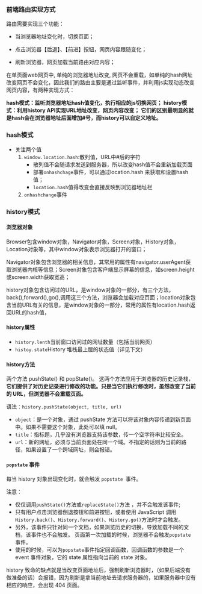 ### 前端路由实现方式

路由需要实现三个功能：

* 当浏览器地址变化时，切换页面；

* 点击浏览器【后退】、【前进】按钮，网页内容跟随变化；

* 刷新浏览器，网页加载当前路由对应内容；

  

在单页面web网页中, 单纯的浏览器地址改变, 网页不会重载，如单纯的hash网址改变网页不会变化，因此我们的路由主要是通过监听事件，并利用js实现动态改变网页内容，有两种实现方式：

**hash模式：监听浏览器地址hash值变化，执行相应的js切换网页；**
**history模式：利用history API实现URL地址改变，网页内容改变；**
**它们的区别最明显的就是hash会在浏览器地址后面增加#号，而history可以自定义地址。**

### hash模式

* 关注两个值
  1. `window.location.hash`:散列值，URL中#后的字符
     * 散列值不会随请求发送到服务器，所以改变hash值不会重新加载页面
     * 部署`onhashchage`事件，可以通过location.hash 来获取和设置hash值；
     * `location.hash`值得改变会直接反映到浏览器地址栏
  2. `onhashchange`事件

### history模式

#### 浏览器对象

Browser包含window对象，Navigator对象，Screen对象，History对象，Location对象等，其中window对象表示浏览器打开的窗口；

Navigator对象包含浏览器的相关信息，其常用的属性有navigator.userAgent获取浏览器内核等信息；Screen对象包含客户端显示屏幕的信息，如screen.height或screen.width获取宽高；

history对象包含访问过的URL，是window对象的一部分，有三个方法，back(),forward(),go(),调用这三个方法，浏览器会加载对应页面；location对象包含当前URL有关的信息，是window对象的一部分，常用的属性有location.hash返回URL的hash值，

#### history属性

* `history.lenth`当前窗口访问过的网址数量（包括当前网页）
* `histoy.state`History 堆栈最上层的状态值（详见下文）

#### history方法

两个方法 pushState() 和 popState()。 这两个方法应用于浏览器的历史记录栈，**它们提供了对历史记录进行修改的功能。只是当它们执行修改时，虽然改变了当前的 URL，但浏览器不会重载页面。**

语法：`history.pushState(object, title, url)`

* `object`：是一个对象，通过 pushState 方法可以将该对象内容传递到新页面中。如果不需要这个对象，此处可以填 null。
* `title`：指标题，几乎没有浏览器支持该参数，传一个空字符串比较安全。
* `url`：新的网址，必须与当前页面处在同一个域。不指定的话则为当前的路径，如果设置了一个跨域网址，则会报错。


#### `popstate` 事件

每当 history 对象出现变化时，就会触发 `popstate `事件。

注意：

* 仅仅调用`pushState()`方法或`replaceState()`方法 ，并不会触发该事件;
* 只有用户点击浏览器倒退按钮和前进按钮，或者使用 JavaScript 调用`History.back()`、`History.forward()`、`History.go()`方法时才会触发。
* 另外，该事件只针对同一个文档，如果浏览历史的切换，导致加载不同的文档，该事件也不会触发。
  页面第一次加载的时候，浏览器不会触发`popstate`事件。
* 使用的时候，可以为`popstate`事件指定回调函数，回调函数的参数是一个 event 事件对象，它的 state 属性指向当前的 state 对象。
  

history 致命的缺点就是当改变页面地址后，强制刷新浏览器时，（如果后端没有做准备的话）会报错，因为刷新是拿当前地址去请求服务器的，如果服务器中没有相应的响应，会出现 404 页面。